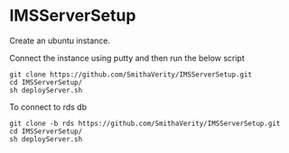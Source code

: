 # IMSServerSetup

Create an ubuntu instance.



Connect the instance using putty and then run the below script
```
git clone https://github.com/SmithaVerity/IMSServerSetup.git
cd IMSServerSetup/
sh deployServer.sh
```

To connect to rds db
```
git clone -b rds https://github.com/SmithaVerity/IMSServerSetup.git
cd IMSServerSetup/
sh deployServer.sh
```
